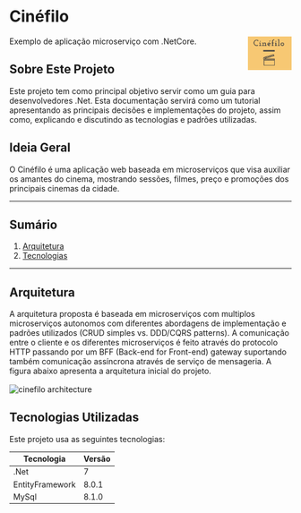 # Cinéfilo
<img src="https://github.com/castelom/cinefilo/blob/master/img/Cinefilo_logo.PNG" alt="cinefilo logo" title="cinefilo" align="right" height="60" />
Exemplo de aplicação microserviço com .NetCore.

## Sobre Este Projeto
Este projeto tem como principal objetivo servir como um guia para desenvolvedores .Net. Esta documentação servirá como um tutorial apresentando as principais decisões e implementações do projeto, assim como, explicando e discutindo as tecnologias e padrões utilizadas.

## Ideia Geral
O Cinéfilo é uma aplicação web baseada em microserviços que visa auxiliar os amantes do cinema, mostrando sessões, filmes, preço e promoções dos principais cinemas da cidade.

*******
## Sumário
1. [Arquitetura](#architecture)
2. [Tecnologias](#technology)
*******
<div id='architecture'/>

## Arquitetura
A arquitetura proposta é baseada em microserviços com multiplos microserviços autonomos com diferentes abordagens de implementação e padrões utilizados (CRUD simples vs. DDD/CQRS patterns). A comunicação entre o cliente e os diferentes microserviços é feito através do protocolo HTTP passando por um BFF (Back-end for Front-end)  gateway suportando também comunicação assíncrona através de serviço de mensageria. A figura abaixo apresenta a arquitetura inicial do projeto.

<img src="https://github.com/castelom/cinefilo/blob/master/img/Cin%C3%A9filo%20Initial%20Architecture.png" alt="cinefilo architecture" title="cinefilo-architecture" align="center"/>

<div id='technology'/>

## Tecnologias Utilizadas
Este projeto usa as seguintes tecnologias:

| Tecnologia | Versão |
| ------------- | ------------- |
| .Net | 7 |
| EntityFramework | 8.0.1 |
| MySql | 8.1.0 |

